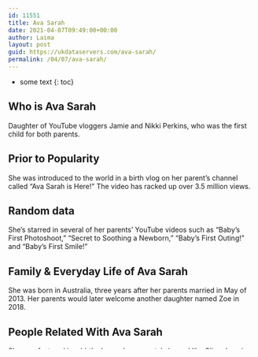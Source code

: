 ```yaml
---
id: 11551
title: Ava Sarah
date: 2021-04-07T09:49:00+00:00
author: Laima
layout: post
guid: https://ukdataservers.com/ava-sarah/
permalink: /04/07/ava-sarah/
---
```


* some text
{: toc}


## Who is Ava Sarah
                  
                  
                  
Daughter of YouTube vloggers Jamie and Nikki Perkins, who was the first child for both parents.
                  
              
            
              
            
                
                
                
## Prior to Popularity
                  
                  
                  
She was introduced to the world in a birth vlog on her parent&#8217;s channel called &#8220;Ava Sarah is Here!&#8221; The video has racked up over 3.5 million views.
                  
              
            
              
            
                
                
                
## Random data
                  
                  
                  
She&#8217;s starred in several of her parents&#8217; YouTube videos such as &#8220;Baby&#8217;s First Photoshoot,&#8221; &#8220;Secret to Soothing a Newborn,&#8221; &#8220;Baby&#8217;s First Outing!&#8221; and &#8220;Baby&#8217;s First Smile!&#8221;
                  
              
            
              
            
                
                
                
## Family & Everyday Life of Ava Sarah
                  
                  
                  
She was born in Australia, three years after her parents married in May of 2013. Her parents would later welcome another daughter named Zoe in 2018.
                  
              
            
              
            
                
                
                
## People Related With Ava Sarah
                  
                  
                  
She was featured in a birth vlog on her parents&#8217; channel like Oliver Lanning, son of Bryan and Missy Lanning.
                  
              
            
              
            
                
              
            
              
              
            
            
              
            
          
          
          